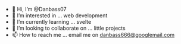 - 👋 Hi, I’m @Danbass07
- 👀 I’m interested in ... web development
- 🌱 I’m currently learning ... svelte
- 💞️ I’m looking to collaborate on ... little projects
- 📫 How to reach me ... email me on danbass666@googlemail.com

<!---
Danbass07/Danbass07 is a ✨ special ✨ repository because its `README.md` (this file) appears on your GitHub profile.
You can click the Preview link to take a look at your changes.
--->
